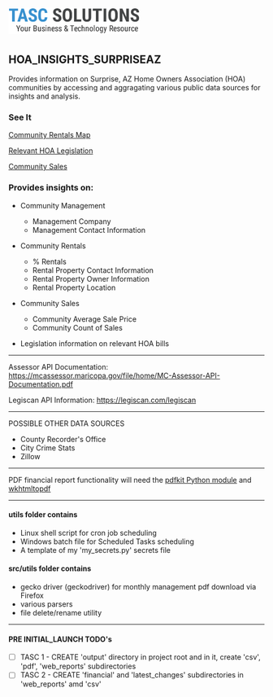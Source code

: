 # ![TASCS LOGO](images/logo.png)


## HOA_INSIGHTS_SURPRISEAZ



Provides information on Surprise, AZ Home Owners Association (HOA) communities by accessing and aggragating various public data sources for insights and analysis.

### See It

[Community Rentals Map](https://hoa.tascs.net/areaMap.php)

[Relevant HOA Legislation](https://hoa.tascs.net/relevant_bills.php)

[Community Sales](https://hoa.tascs.net)


### Provides insights on:
- Community Management
  - Management Company
  - Management Contact Information
- Community Rentals
  - % Rentals
  - Rental Property Contact Information
  - Rental Property Owner Information
  - Rental Property Location
- Community Sales
  - Community Average Sale Price
  - Community Count of Sales

- Legislation information on relevant HOA bills

---

Assessor API Documentation: https://mcassessor.maricopa.gov/file/home/MC-Assessor-API-Documentation.pdf

Legiscan API Information: https://legiscan.com/legiscan

---
POSSIBLE OTHER DATA SOURCES

  - County Recorder's Office
  - City Crime Stats
  - Zillow

---

PDF financial report functionality will need the [pdfkit Python module](https://pypi.org/project/pdfkit/) and [wkhtmltopdf](https://wkhtmltopdf.org/)

---

#### utils folder contains

- Linux shell script for cron job scheduling
- Windows batch file for Scheduled Tasks scheduling
- A template of my 'my_secrets.py' secrets file

#### src/utils folder contains

- gecko driver (geckodriver) for monthly management pdf download via Firefox
- various parsers
- file delete/rename utility

---

#### PRE INITIAL_LAUNCH TODO's

- [ ] TASC 1 - CREATE 'output' directory in project root and in it, create 'csv', 'pdf', 'web_reports' subdirectories
- [ ] TASC 2 - CREATE 'financial' and 'latest_changes' subdirectories in 'web_reports' amd 'csv'
